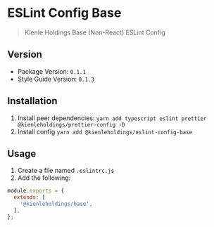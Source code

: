 # ESLint Config Base

> Kienle Holdings Base (Non-React) ESLint Config

## Version

- Package Version: `0.1.1`
- Style Guide Version: `0.1.3`

## Installation

1. Install peer dependencies:
   `yarn add typescript eslint prettier @kienleholdings/prettier-config -D`
1. Install config `yarn add @kienleholdings/eslint-config-base`

## Usage

1. Create a file named `.eslintrc.js`
1. Add the following:

```JavaScript
module.exports = {
  extends: [
    '@kienleholdings/base',
  ],
};
```
